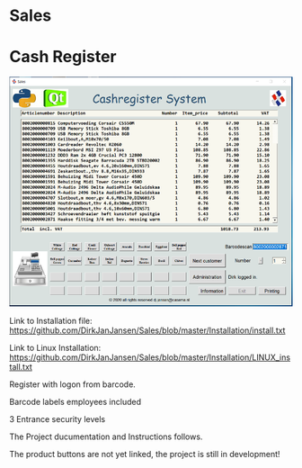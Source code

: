 # Sales
# Cash Register

![Sales Cash Register Screenshot](https://raw.githubusercontent.com/DirkJanJansen/Sales/master/Cashregister.png)

Link to Installation file: https://github.com/DirkJanJansen/Sales/blob/master/Installation/install.txt

Link to Linux Installation: https://github.com/DirkJanJansen/Sales/blob/master/Installation/LINUX_install.txt


Register with logon from barcode.

Barcode labels employees included

3 Entrance security levels 

The Project ducumentation and Instructions follows.

The product buttons are not yet linked, the project is still in development!

